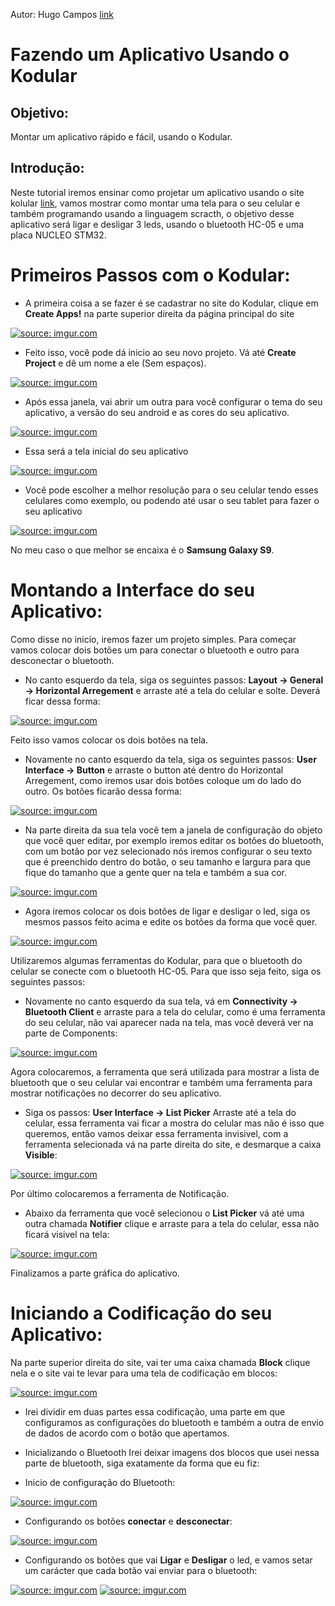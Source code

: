 Autor: Hugo Campos [link](https://github.com/HugocamposL3)

# Fazendo um Aplicativo Usando o Kodular

## Objetivo:

Montar um aplicativo rápido e fácil, usando o Kodular.

## Introdução:

Neste tutorial iremos ensinar como projetar um aplicativo usando o site kolular [link](https://www.kodular.io/), vamos mostrar como montar uma tela para o seu celular e também programando usando a linguagem scracth, o objetivo desse aplicativo será ligar e desligar 3 leds, usando o bluetooth HC-05 e uma placa NUCLEO STM32.

# Primeiros Passos com o Kodular:

- A primeira coisa a se fazer é se cadastrar no site do Kodular, clique em **Create Apps!** na parte superior direita da página principal do site

<a href="https://imgur.com/Q6GzWrk"><img src="https://imgur.com/Q6GzWrk.jpg" title="source: imgur.com" /></a>

- Feito isso, você pode dá inicio ao seu novo projeto. Vá até **Create Project** e dê um nome a ele (Sem espaços).

<a href="https://imgur.com/LirSaGS"><img src="https://imgur.com/LirSaGS.jpg" title="source: imgur.com" /></a>

- Após essa janela, vai abrir um outra para você configurar o tema do seu aplicativo, a versão do seu android e as cores do seu aplicativo.

<a href="https://imgur.com/NWNyBgC"><img src="https://imgur.com/NWNyBgC.jpg" title="source: imgur.com" /></a>

- Essa será a tela inicial do seu aplicativo

<a href="https://imgur.com/N7gh3jX"><img src="https://imgur.com/N7gh3jX.jpg" title="source: imgur.com" /></a>

- Você pode escolher a melhor resolução para o seu celular tendo esses celulares como exemplo, ou podendo até usar o seu tablet para fazer o seu aplicativo

<a href="https://imgur.com/mY5QbyU"><img src="https://imgur.com/mY5QbyU.jpg" title="source: imgur.com" /></a>

No meu caso o que melhor se encaixa é o **Samsung Galaxy S9**.

# Montando a Interface do seu Aplicativo:

Como disse no inicio, iremos fazer um projeto simples. Para começar vamos colocar dois botões um para conectar o bluetooth e outro para desconectar o bluetooth.

- No canto esquerdo da tela, siga os seguintes passos: **Layout -> General -> Horizontal Arregement** e arraste até a tela do celular e solte. Deverá ficar dessa forma:

<a href="https://imgur.com/B4T3UWK"><img src="https://imgur.com/B4T3UWK.jpg" title="source: imgur.com" /></a>

Feito isso vamos colocar os dois botões na tela.

- Novamente no canto esquerdo da tela, siga os seguintes passos: **User Interface -> Button** e arraste o button até dentro do Horizontal Arregement, como iremos usar dois botões coloque um do lado do outro. Os botões ficarão dessa forma:

<a href="https://imgur.com/PEUPaye"><img src="https://imgur.com/PEUPaye.jpg" title="source: imgur.com" /></a>

- Na parte direita da sua tela você tem a janela de configuração do objeto que você quer editar, por exemplo iremos editar os botões do bluetooth, com um botão por vez selecionado nós iremos configurar o seu texto que é preenchido dentro do botão, o seu tamanho e largura para que fique do tamanho que a gente quer na tela e também a sua cor.

<a href="https://imgur.com/FjF6Z3D"><img src="https://imgur.com/FjF6Z3D.jpg" title="source: imgur.com" /></a>

- Agora iremos colocar os dois botões de ligar e desligar o led, siga os mesmos passos feito acima e edite os botões da forma que você quer.

<a href="https://imgur.com/KUE3opf"><img src="https://imgur.com/KUE3opf.jpg" title="source: imgur.com" /></a>

Utilizaremos algumas ferramentas do Kodular, para que o bluetooth do celular se conecte com o bluetooth HC-05. Para que isso seja feito, siga os seguintes passos:

- Novamente no canto esquerdo da sua tela, vá em **Connectivity -> Bluetooth Client** e arraste para a tela do celular, como é uma ferramenta do seu celular, não vai aparecer nada na tela, mas você deverá ver na parte de Components:

<a href="https://imgur.com/e9Nnfvr"><img src="https://imgur.com/e9Nnfvr.jpg" title="source: imgur.com" /></a>

Agora colocaremos, a ferramenta que será utilizada para mostrar a lista de bluetooth que o seu celular vai encontrar e também uma ferramenta para mostrar notificações no decorrer do seu aplicativo.

- Siga os passos: **User Interface -> List Picker** Arraste até a tela do celular, essa ferramenta vai ficar a mostra do celular mas não é isso que queremos, então vamos deixar essa ferramenta invisivel, com a ferramenta selecionada vá na parte direita do site, e desmarque a caixa **Visible**:

<a href="https://imgur.com/uAazAPC"><img src="https://imgur.com/uAazAPC.jpg" title="source: imgur.com" /></a>

Por último colocaremos a ferramenta de Notificação.

- Abaixo da ferramenta que você selecionou o **List Picker** vá até uma outra chamada **Notifier** clique e arraste para a tela do celular, essa não ficará visivel na tela:

<a href="https://imgur.com/xhZ7vet"><img src="https://imgur.com/xhZ7vet.jpg" title="source: imgur.com" /></a>

Finalizamos a parte gráfica do aplicativo.

# Iniciando a Codificação do seu Aplicativo:

Na parte superior direita do site, vai ter uma caixa chamada **Block** clique nela e o site vai te levar para uma tela de codificação em blocos:

<a href="https://imgur.com/dOov6uC"><img src="https://imgur.com/dOov6uC.jpg" title="source: imgur.com" /></a>

- Irei dividir em duas partes essa codificação, uma parte em que configuramos as configurações do bluetooth e também a outra de envio de dados de acordo com o botão que apertamos.

- Inicializando o Bluetooth
Irei deixar imagens dos blocos que usei nessa parte de bluetooth, siga exatamente da forma que eu fiz:

- Inicio de configuração do Bluetooth:

<a href="https://imgur.com/GFDiTJF"><img src="https://imgur.com/GFDiTJF.jpg" title="source: imgur.com" /></a>

- Configurando os botões **conectar** e **desconectar**:

<a href="https://imgur.com/hugme2R"><img src="https://imgur.com/hugme2R.jpg" title="source: imgur.com" /></a>

- Configurando os botões que vai **Ligar** e **Desligar** o led, e vamos setar um carácter que cada botão vai enviar para o bluetooth:

<a href="https://imgur.com/fPWgS4a"><img src="https://imgur.com/fPWgS4a.jpg" title="source: imgur.com" /></a>
<a href="https://imgur.com/6ypdolh"><img src="https://imgur.com/6ypdolh.jpg" title="source: imgur.com" /></a>



























